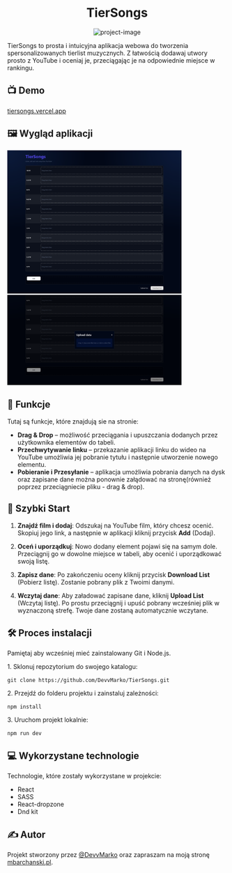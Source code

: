 <h1 align="center" id="title">TierSongs</h1>

<p align="center"><img src="https://socialify.git.ci/DevvMarko/TierSongs/image?custom_language=React&language=1&name=1&owner=1&theme=Dark" alt="project-image"></p>

<p id="description">TierSongs to prosta i intuicyjna aplikacja webowa do tworzenia spersonalizowanych tierlist muzycznych. Z łatwością dodawaj utwory prosto z YouTube i oceniaj je, przeciągając je na odpowiednie miejsce w rankingu.
</p>

## 📺 Demo

[tiersongs.vercel.app](https://tiersongs.vercel.app)

## 🖼️ Wygląd aplikacji

<img src="https://raw.githubusercontent.com/DevvMarko/TierSongs/refs/heads/main/src/assets/app_01.png" alt="project-screenshot" width="400" height="auto">
<img src="https://raw.githubusercontent.com/DevvMarko/TierSongs/refs/heads/main/src/assets/app_02.png" alt="project-screenshot" width="400" height="auto">

  
  
## 🧐 Funkcje
Tutaj są funkcje, które znajdują sie na stronie:

*   **Drag & Drop** – możliwość przeciągania i upuszczania dodanych przez użytkownika elementów do tabeli.
*   **Przechwytywanie linku** – przekazanie aplikacji linku do wideo na YouTube umożliwia jej pobranie tytułu i następnie utworzenie nowego elementu.
*   **Pobieranie i Przesyłanie** – aplikacja umożliwia pobrania danych na dysk oraz zapisane dane można ponownie załądować na stronę(również poprzez przeciągniecie pliku - drag & drop).


## 🚀 Szybki Start

1. **Znajdź film i dodaj**: Odszukaj na YouTube film, który chcesz ocenić. Skopiuj jego link, a następnie w aplikacji kliknij przycisk **Add** (Dodaj).

2. **Oceń i uporządkuj**: Nowo dodany element pojawi się na samym dole. Przeciągnij go w dowolne miejsce w tabeli, aby ocenić i uporządkować swoją listę.

3. **Zapisz dane**: Po zakończeniu oceny kliknij przycisk **Download List** (Pobierz listę). Zostanie pobrany plik z Twoimi danymi.

4. **Wczytaj dane**: Aby załadować zapisane dane, kliknij **Upload List** (Wczytaj listę). Po prostu przeciągnij i upuść pobrany wcześniej plik w wyznaczoną strefę. Twoje dane zostaną automatycznie wczytane.

## 🛠️ Proces instalacji
Pamiętaj aby wcześniej mieć zainstalowany Git i Node.js.

<p>1. Sklonuj repozytorium do swojego katalogu:</p>

```
git clone https://github.com/DevvMarko/TierSongs.git
```

<p>2. Przejdź do folderu projektu i zainstaluj zależności:</p>

```
npm install
```

<p>3. Uruchom projekt lokalnie:</p>

```
npm run dev
```

  
## 💻 Wykorzystane technologie

Technologie, które zostały wykorzystane w projekcie:

*   React
*   SASS
*   React-dropzone
*   Dnd kit


## ✍️ Autor
Projekt stworzony przez [@DevvMarko](https://github.com/DevvMarko) oraz zapraszam na moją stronę [mbarchanski.pl](https://mbarchanski.pl).